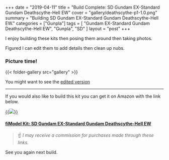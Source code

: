 +++
date = "2019-04-11"
title = "Build Complete: SD Gundam EX-Standard Gundam Deathscythe-Hell EW"
cover = "gallery/deathscythe-p1-1.0.png"
summary = "Building SD Gundam EX-Standard Gundam Deathscythe-Hell EW."
categories = ["Gunpla"]
tags = [
  "Gundam EX-Standard Gundam Deathscythe-Hell EW",
  "Gunpla",
  "SD"
]
layout = "post"
+++

I enjoy building these kits then posing them around then taking photos.

Figured I can edit them to add details then clean up nubs.

### Picture time!

{{< folder-gallery src="gallery" >}}

You might want to see the [edited version](build-complete-sd-gundam-ex-standard-gundam-deathscythe-hell-ew/)

---
If you would also like to build this kit you can get it on Amazon with the link below.

[{{<image src="20190406_134725.jpg">}}](https://amzn.to/2Wrz2qq)

#### [fiModel Kit: SD Gundam EX-Standard Gundam Deathscythe-Hell EW](https://amzn.to/2Wrz2qq) 
>:point_up: *I may receive a commission for purchases made through these links.*

See you again next build.

